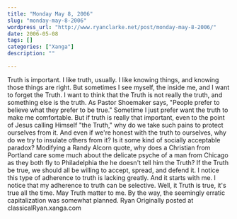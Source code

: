 ```yaml
---
title: "Monday May 8, 2006"
slug: "monday-may-8-2006"
wordpress_url: "http://www.ryanclarke.net/post/monday-may-8-2006/"
date: 2006-05-08
tags: []
categories: ["Xanga"]
description: ""

---
```


Truth is important. I like truth, usually. I like knowing things, and knowing those things are right. But sometimes I see myself, the inside me, and I want to forget the Truth. I want to think that the Truth is not really the truth, and something else is the truth. As Pastor Shoemaker says, "People prefer to believe what they prefer to be true." Sometime I just prefer want the truth to make me comfortable. But if truth is really that important, even to the point of Jesus calling Himself "the Truth," why do we take such pains to protect ourselves from it. And even if we're honest with the truth to ourselves, why do we try to insulate others from it? Is it some kind of socially acceptable paradox? Modifying a Randy Alcorn quote, why does a Christian from Portland care some much about the delicate psyche of a man from Chicago as they both fly to Philadelphia the he doesn't tell him the Truth? If the Truth be true, we should all be willing to accept, spread, and defend it. I notice this type of adherence to truth is lacking greatly. And it starts with me. I notice that my adherence to truth can be selective. Well, it Truth is true, it's true all the time. May Truth matter to me.
By the way, the seemingly erratic capitalization was somewhat planned.
Ryan
Originally posted at classicalRyan.xanga.com
